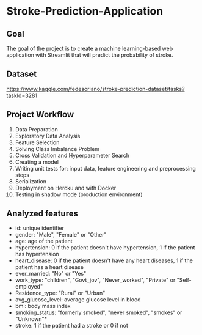# Stroke-Prediction-Application

## Goal
The goal of the project is to create a machine learning-based web application with Streamlit that will predict the probability of stroke.

## Dataset 
https://www.kaggle.com/fedesoriano/stroke-prediction-dataset/tasks?taskId=3281 

## Project Workflow
1. Data Preparation 
2. Exploratory Data Analysis
3. Feature Selection 
4. Solving Class Imbalance Problem
5. Cross Validation and Hyperparameter Search
6. Creating a model
7. Writing unit tests for: input data, feature engineering and preprocessing steps
8. Serialization 
9. Deployment on Heroku and with Docker
10. Testing in shadow mode (production environment)



## Analyzed features
+ id: unique identifier
+ gender: "Male", "Female" or "Other"
+ age: age of the patient
+ hypertension: 0 if the patient doesn't have hypertension, 1 if the patient has hypertension
+ heart_disease: 0 if the patient doesn't have any heart diseases, 1 if the patient has a heart disease
+ ever_married: "No" or "Yes"
+ work_type: "children", "Govt_jov", "Never_worked", "Private" or "Self-employed"
+ Residence_type: "Rural" or "Urban"
+ avg_glucose_level: average glucose level in blood
+ bmi: body mass index
+ smoking_status: "formerly smoked", "never smoked", "smokes" or "Unknown"*
+ stroke: 1 if the patient had a stroke or 0 if not
